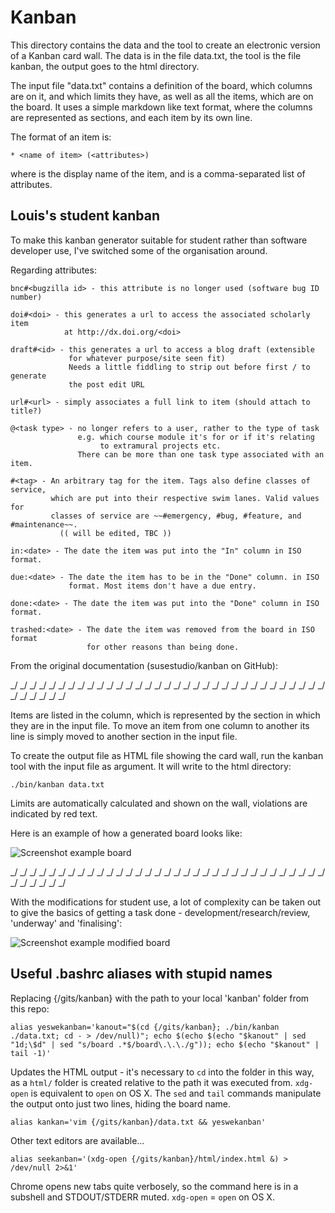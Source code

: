 # Kanban

This directory contains the data and the tool to create an electronic version
of a Kanban card wall. The data is in the file data.txt, the tool is
the file kanban, the output goes to the html directory.

The input file "data.txt" contains a definition of the board, which
columns are on it, and which limits they have, as well as all the items, which
are on the board. It uses a simple markdown like text format, where the
columns are represented as sections, and each item by its own line.

The format of an item is:

    * <name of item> (<attributes>)

where <name of item> is the display name of the item, and <attributes> is a
comma-separated list of attributes.

## Louis's student kanban

To make this kanban generator suitable for student rather than software developer use, I've switched some of the organisation around.

Regarding attributes:

	bnc#<bugzilla id> - this attribute is no longer used (software bug ID number)

	doi#<doi> - this generates a url to access the associated scholarly item
				at http://dx.doi.org/<doi>

	draft#<id> - this generates a url to access a blog draft (extensible
				 for whatever purpose/site seen fit)
				 Needs a little fiddling to strip out before first / to generate
				 the post edit URL

	url#<url> - simply associates a full link to item (should attach to title?)

	@<task type> - no longer refers to a user, rather to the type of task
	               e.g. which course module it's for or if it's relating
	                    to extramural projects etc.
	               There can be more than one task type associated with an item.

    #<tag> - An arbitrary tag for the item. Tags also define classes of service,
             which are put into their respective swim lanes. Valid values for
             classes of service are ~~#emergency, #bug, #feature, and #maintenance~~.
			   (( will be edited, TBC ))

    in:<date> - The date the item was put into the "In" column in ISO format.

    due:<date> - The date the item has to be in the "Done" column. in ISO
                 format. Most items don't have a due entry.

    done:<date> - The date the item was put into the "Done" column in ISO format.

    trashed:<date> - The date the item was removed from the board in ISO format
                     for other reasons than being done.

From the original documentation (susestudio/kanban on GitHub):
	
\_/   \_/   \_/   \_/   \_/   \_/   \_/   \_/   \_/   \_/   \_/   \_/   \_/   \_/   \_/   \_/   \_/   \_/   \_/   \_/   \_/   \_/   \_/   \_/   \_/   \_/   \_/   \_/   \_/   \_/   \_/   \_/   \_/   \_/   \_/   \_/   \_/   \_/   \_/

Items are listed in the column, which is represented by the section in which
they are in the input file. To move an item from one column to another its line
is simply moved to another section in the input file.

To create the output file as HTML file showing the card wall, run the kanban
tool with the input file as argument. It will write to the html directory:

    ./bin/kanban data.txt

Limits are automatically calculated and shown on the wall, violations are
indicated by red text.

Here is an example of how a generated board looks like:

![Screenshot example board](https://raw.github.com/lmmx/kanban/master/screenshot-board.png)

\_/   \_/   \_/   \_/   \_/   \_/   \_/   \_/   \_/   \_/   \_/   \_/   \_/   \_/   \_/   \_/   \_/   \_/   \_/   \_/   \_/   \_/   \_/   \_/   \_/   \_/   \_/   \_/   \_/   \_/   \_/   \_/   \_/   \_/   \_/   \_/   \_/   \_/   \_/

With the modifications for student use, a lot of complexity can be taken out to give the basics of getting a task done - development/research/review, 'underway' and 'finalising':

![Screenshot example modified board](https://raw.github.com/lmmx/kanban/master/screenshot-student-board.png)

## Useful .bashrc aliases with stupid names

Replacing {/gits/kanban} with the path to your local 'kanban' folder from this repo:

	alias yeswekanban='kanout="$(cd {/gits/kanban}; ./bin/kanban ./data.txt; cd - > /dev/null)"; echo $(echo $(echo "$kanout" | sed "1d;\$d" | sed "s/board .*$/board\.\.\./g")); echo $(echo "$kanout" | tail -1)'

Updates the HTML output - it's necessary to `cd` into the folder in this way, as a `html/` folder is created relative to the path it was executed from. `xdg-open` is equivalent to `open` on OS X. The `sed` and `tail` commands manipulate the output onto just two lines, hiding the board name.

	alias kankan='vim {/gits/kanban}/data.txt && yeswekanban'

Other text editors are available...

	alias seekanban='(xdg-open {/gits/kanban}/html/index.html &) > /dev/null 2>&1'

Chrome opens new tabs quite verbosely, so the command here is in a subshell and STDOUT/STDERR muted. `xdg-open` = `open` on OS X.
